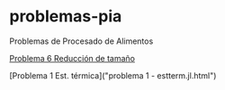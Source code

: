 # problemas-pia
Problemas de Procesado de Alimentos

[Problema 6 Reducción de tamaño](problema%206%20red.%20tamaño.html)

[Problema 1 Est. térmica]("problema 1 - estterm.jl.html")
